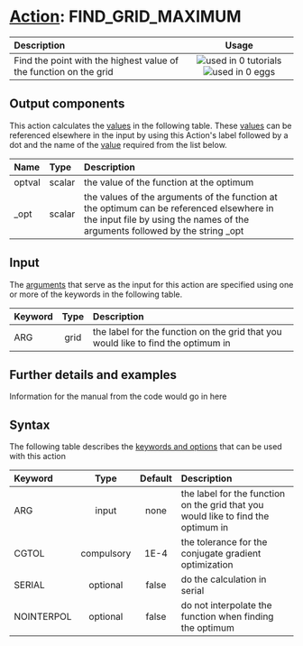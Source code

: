 # [Action](actions.md): FIND_GRID_MAXIMUM

| Description    | Usage |
|:--------|:--------:|
| Find the point with the highest value of the function on the grid | ![used in 0 tutorials](https://img.shields.io/badge/tutorials-0-red.svg)![used in 0 eggs](https://img.shields.io/badge/nest-0-red.svg) | 

## Output components

This action calculates the [values](pecifying_arguments.html) in the following table.  These [values](pecifying_arguments.html) can be referenced elsewhere in the input by using this Action's label followed by a dot and the name of the [value](pecifying_arguments.html) required from the list below.

| Name | Type | Description |
|:-------|:-----|:-------|
| optval | scalar | the value of the function at the optimum | 
| _opt | scalar | the values of the arguments of the function at the optimum can be referenced elsewhere in the input file by using the names of the arguments followed by the string _opt | 


## Input

The [arguments](specifying_arguments.html) that serve as the input for this action are specified using one or more of the keywords in the following table.

| Keyword |  Type | Description |
|:--------|:------:|:-----------|
| ARG | grid | the label for the function on the grid that you would like to find the optimum in |


## Further details and examples 
Information for the manual from the code would go in here 
## Syntax 
The following table describes the [keywords and options](parsing.md) that can be used with this action 

| Keyword | Type | Default | Description |
|:-------|:----:|:-------:|:-----------|
| ARG | input | none | the label for the function on the grid that you would like to find the optimum in |
| CGTOL | compulsory | 1E-4 |  the tolerance for the conjugate gradient optimization |
| SERIAL | optional | false |  do the calculation in serial |
| NOINTERPOL | optional | false |  do not interpolate the function when finding the optimum |
